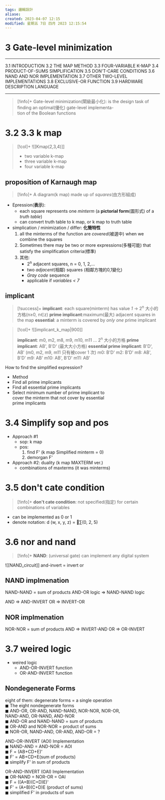 ```yaml
---
tags: 邏輯設計
aliase: 
created: 2023-04-07 12:15
modified: 星期五 7日 四月 2023 12:15:54
---
```


# 3 Gate-level minimization
***
3.1 INTRODUCTION
3.2 THE MAP METHOD
3.3 FOUR-VARIABLE K-MAP
3.4 PRODUCT-OF-SUMS SIMPLIFICATION
3.5 DON'T-CARE CONDITIONS
3.6 NAND AND NOR IMPLEMENTATION
3.7 OTHER TWO-LEVEL IMPLEMENTATIONS
3.8 EXCLUSIVE-OR FUNCTION
3.9 HARDWARE DESCRIPTION LANGUAGE

---

>[!info]+
>Gate-level minimization(閘級最小化): is the design task of finding an optimal(優化) gate-level implementa-  
tion of the Boolean functions


# 3.2 3.3 k map

>[!col]+
>![[Kmap(2,3,4)]]
>
>- two variable k-map
>- three variable k-map
>- four variable k-map

## proposition of Karnaugh map

>[!info]+
>A diagram(k map) made up of *squares*(由方形組成)

- Epression(**表示**): 
	- each square represents one *minterm* (a **pictorial form**(圖形式) of a *truth table*)
	- can convert truth table to k map, or k map to truth table 
- simplication / minimization / differ: **化簡特性**
	1. all the minterms of the function are *covered*(被選中) when we combine the squares
	2. Sometimes there may be two or more expressions(多種可能) that satisfy the simplification criteria(標準)
	3. 其他:
		- 2<sup>n</sup> adjacent squares, n = 0, 1, 2,...  
		- two *adjacent*(相鄰) squares (相鄰方塊的0,1變化)
		- *Gray code* sequence
		- applicable if *variables < 7*

## implicant
>[!success]+
>**implicant**: each square(minterm) has value *1* -> 2<sup>n</sup> 大小的方格(n≥0, n∈z)
>**prime implicant**:maximum(最大) adjacent squares in the map
>**essential**: a minterm is covered by *only one* prime implicant

>[!col]+
>![[implicant_k_map|900]]
>
>**implicant**: m0, m2, m8, m9, m10, m11 ... 2<sup>n</sup> 大小的方格
>**prime implicant**: AB', B'D' (最大大小方格)
>**essential prime implicant**: B'D', AB' (m0, m2, m9, m11 只有被cover 1 次)
>m0: B'D' m2: B'D' m8: AB', B'D' m9: AB' m10: AB', B'D' m11: AB'

How to find the simplified expression?  
- Method  
- Find all prime implicants  
- Find all essential prime implicants  
- Select minimum number of prime implicant to  
cover the minterm that not cover by essential  
prime implicants

# 3.4 Simplify sop and pos
- Approach #1
	- sop: k map
	- pos: 
		1. find F' (k map Simplified minterm = 0)
		2. demorgan F'	
- Approach #2: duality (k map MAXTERM ver.)
	- combinations of maxterms (it was minterms)  

# 3.5 don't cate condition
>[!info]+
>**don't cate condition**: not specified(指定) for certain combinations of variables

- can be implemented as 0 or 1
- denote notation: d (w, x, y, z) = $\sum$(0, 2, 5)

# 3.6 nor and nand
>[!info]+
>**NAND**: (universal gate) can implement any digital system

![[NAND_circuit]]
and-invert = invert or

## NAND implmenation
NAND-NAND = sum of products
AND-OR logic => NAND-NAND logic

AND => AND-INVERT
OR => INVERT-OR

## NOR implmenation
NOR-NOR = sum of products
AND => INVERT-AND
OR => OR-INVERT

# 3.7 weired logic
- weired logic
	- AND-OR-INVERT function  
	- OR-AND-INVERT function

## Nondegenerate Forms
eight of them: degenerate forms = a single operation  
◼ The eight nondegenerate forms  
◼ AND-OR, OR-AND, NAND-NAND, NOR-NOR, NOR-OR,  
NAND-AND, OR-NAND, AND-NOR  
◼ AND-OR and NAND-NAND = sum of products  
◼ OR-AND and NOR-NOR = product of sums  
◼ NOR-OR, NAND-AND, OR-AND, AND-OR = ?

AND-OR-INVERT (AOI) Implementation  
◼ NAND-AND = AND-NOR = AOI  
◼ F = (AB+CD+E)'  
◼ F' = AB+CD+E(sum of products)  
◼ simplify F' in sum of products

OR-AND-INVERT (OAI) Implementation  
◼ OR-NAND = NOR-OR = OAI  
◼ F = ((A+B)(C+D)E)'  
◼ F' = (A+B)(C+D)E (product of sums)  
◼ simplified F' in products of sum